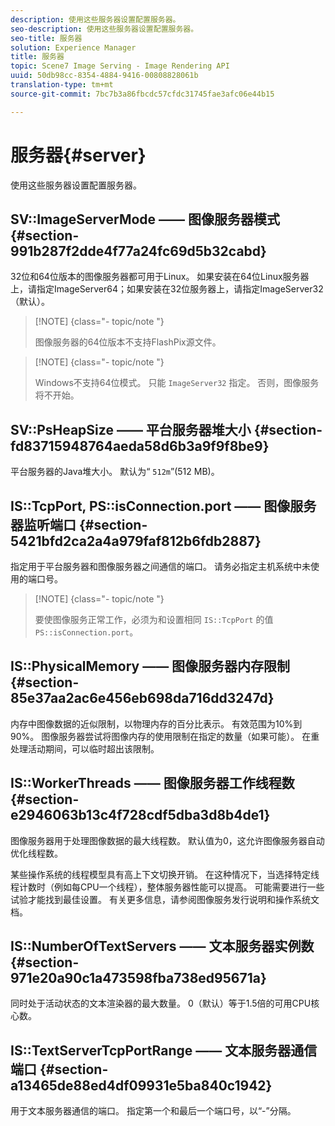 ```yaml
---
description: 使用这些服务器设置配置服务器。
seo-description: 使用这些服务器设置配置服务器。
seo-title: 服务器
solution: Experience Manager
title: 服务器
topic: Scene7 Image Serving - Image Rendering API
uuid: 50db98cc-8354-4884-9416-00808828061b
translation-type: tm+mt
source-git-commit: 7bc7b3a86fbcdc57cfdc31745fae3afc06e44b15

---
```



# 服务器{#server}

使用这些服务器设置配置服务器。

## SV::ImageServerMode —— 图像服务器模式 {#section-991b287f2dde4f77a24fc69d5b32cabd}

32位和64位版本的图像服务器都可用于Linux。 如果安装在64位Linux服务器上，请指定ImageServer64；如果安装在32位服务器上，请指定ImageServer32（默认）。

>[!NOTE] {class=&quot;- topic/note &quot;}
>
>图像服务器的64位版本不支持FlashPix源文件。

>[!NOTE] {class=&quot;- topic/note &quot;}
>
>Windows不支持64位模式。 只能 `ImageServer32` 指定。 否则，图像服务将不开始。

## SV::PsHeapSize —— 平台服务器堆大小 {#section-fd83715948764aeda58d6b3a9f9f8be9}

平台服务器的Java堆大小。 默认为“ `512m`”(512 MB)。

## IS::TcpPort, PS::isConnection.port —— 图像服务器监听端口 {#section-5421bfd2ca2a4a979faf812b6fdb2887}

指定用于平台服务器和图像服务器之间通信的端口。 请务必指定主机系统中未使用的端口号。

>[!NOTE] {class=&quot;- topic/note &quot;}
>
>要使图像服务正常工作，必须为和设置相同 `IS::TcpPort` 的值 `PS::isConnection.port`。

## IS::PhysicalMemory —— 图像服务器内存限制 {#section-85e37aa2ac6e456eb698da716dd3247d}

内存中图像数据的近似限制，以物理内存的百分比表示。 有效范围为10%到90%。 图像服务器尝试将图像内存的使用限制在指定的数量（如果可能）。 在重处理活动期间，可以临时超出该限制。

## IS::WorkerThreads —— 图像服务器工作线程数 {#section-e2946063b13c4f728cdf5dba3d8b4de1}

图像服务器用于处理图像数据的最大线程数。 默认值为0，这允许图像服务器自动优化线程数。

某些操作系统的线程模型具有高上下文切换开销。 在这种情况下，当选择特定线程计数时（例如每CPU一个线程），整体服务器性能可以提高。 可能需要进行一些试验才能找到最佳设置。 有关更多信息，请参阅图像服务发行说明和操作系统文档。

## IS::NumberOfTextServers —— 文本服务器实例数 {#section-971e20a90c1a473598fba738ed95671a}

同时处于活动状态的文本渲染器的最大数量。 0（默认）等于1.5倍的可用CPU核心数。

## IS::TextServerTcpPortRange —— 文本服务器通信端口 {#section-a13465de88ed4df09931e5ba840c1942}

用于文本服务器通信的端口。 指定第一个和最后一个端口号，以“-”分隔。

